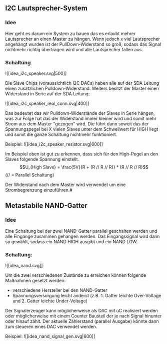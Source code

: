 
## I2C Lautsprecher-System

### Idee

Hier geht es darum ein System zu bauen das es erlaubt mehrer Lautsprecher an einen Master zu hängen. Wenn jedoch x viel Lautsprecher angehängt wurden ist der PullDown-Widerstand so groß, sodass das Signal nichtmehr richtig übertragen wird und alle Lautsprecher fallen aus.


### Schaltung

![[idea_i2c_speaker.svg|500]]

Die Slave Chips (voraussichtlich I2C DACs) haben alle auf der SDA Leitung einen zusätzlichen Pulldown-Widerstand. Weiters besitzt der Master einen Widerstand in Serie auf der SDA Leitung:

![[idea_i2c_speaker_real_conn.svg|400]]

Das bedeutet das wir Pulldown-Widerstände der Slaves in Serie hängen, was zur Folge hat das der Widerstand immer kleiner wird und somit mehr Strom aus dem Master "gezogen" wird. Die führt dann soweit das der Spannungspegel bei X vielen Slaves unter dem Schwellwert für HIGH liegt und somit die ganze Schaltung nichtmehr funktioniert.

Beispiel:
![[idea_i2c_speaker_resistor.svg|600]]

Im Beispiel oben ist gut zu erkennen, dass sich für den High-Pegel an den Slaves folgende Spannung einstellt.
$$U_{High Slave} = \frac{5V}{R + (R // R // R)} * (R // R // R)$$
(// = Parallel Schaltung)

Der Widerstand nach dem Master wird verwendet um eine Strombegrenzung einzuführen.#


## Metastabile NAND-Gatter

### Idee

Eine Schaltung bei der zwei NAND-Gatter parallel geschalten werden und alle Eingänge zusammen gehangen werden. Das Eingangssignal wird dann so gewählt, sodass ein NAND HIGH ausgibt und ein NAND LOW.

### Schaltung:

![[idea_nand.svg]]


Um die zwei verschiedenen Zustände zu erreichen können folgende Maßnahmen gesetzt werden:
* verschiedene Hersteller bei den NAND-Gatter
* Spannungsversorgung leicht anderst (z.B. 1. Gatter leichte Over-Voltage und 2. Gatter leichte Under-Voltage)

Der Signalerzeuger kann möglicherweise als DAC mit uC realisiert werden oder möglicherweise mit einem Counter Bausteil der je nach Signal hinunter oder hinauf zählt. Der aktuelle Zählerstand (parallel Ausgabe) könnte dann zum steueren eines DAC verwendet werden.

Beispiel:
![[idea_nand_signal_gen.svg|600]]